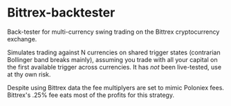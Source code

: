 # Bittrex-backtester
Back-tester for multi-currency swing trading on the Bittrex cryptocurrency exchange.

Simulates trading against N currencies on shared trigger states (contrarian Bollinger band breaks mainly), assuming you trade with all your capital on the first available trigger across currencies. It has *not* been live-tested, use at thy own risk.

Despite using Bittrex data the fee multiplyers are set to mimic Poloniex fees. Bittrex's .25% fee eats most of the profits for this strategy. 
